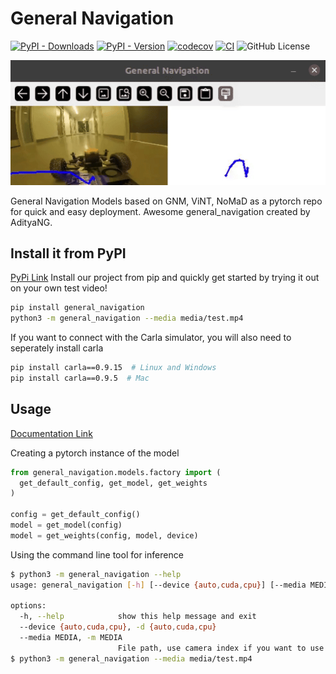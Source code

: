 # General Navigation

[![PyPI - Downloads](https://img.shields.io/pypi/dm/general_navigation)](https://pypi.org/project/general-navigation/)
[![PyPI - Version](https://img.shields.io/pypi/v/general-navigation)](https://pypi.org/project/general-navigation/)
[![codecov](https://codecov.io/gh/AdityaNG/general-navigation/branch/main/graph/badge.svg?token=general-navigation_token_here)](https://codecov.io/gh/AdityaNG/general-navigation)
[![CI](https://github.com/AdityaNG/general-navigation/actions/workflows/main.yml/badge.svg)](https://github.com/AdityaNG/general-navigation/actions/workflows/main.yml)
![GitHub License](https://img.shields.io/github/license/AdityaNG/general-navigation)

![Demo](https://raw.githubusercontent.com/AdityaNG/general-navigation/main/media/demo.gif)

General Navigation Models based on GNM, ViNT, NoMaD as a pytorch repo for quick and easy deployment.
Awesome general_navigation created by AdityaNG.

## Install it from PyPI

[PyPi Link](https://pypi.org/project/general-navigation/)
Install our project from pip and quickly get started by trying it out on your own test video!

```bash
pip install general_navigation
python3 -m general_navigation --media media/test.mp4
```

If you want to connect with the Carla simulator, you will also need to seperately install carla
```bash
pip install carla==0.9.15  # Linux and Windows
pip install carla==0.9.5  # Mac
```

## Usage

[Documentation Link](https://adityang.github.io/general-navigation/)

Creating a pytorch instance of the model
```py
from general_navigation.models.factory import (
  get_default_config, get_model, get_weights
)

config = get_default_config()
model = get_model(config)
model = get_weights(config, model, device)
```

Using the command line tool for inference
```bash
$ python3 -m general_navigation --help
usage: general_navigation [-h] [--device {auto,cuda,cpu}] [--media MEDIA]

options:
  -h, --help            show this help message and exit
  --device {auto,cuda,cpu}, -d {auto,cuda,cpu}
  --media MEDIA, -m MEDIA
                        File path, use camera index if you want to use the webcam
$ python3 -m general_navigation --media media/test.mp4
```
